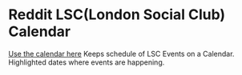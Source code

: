 # Reddit LSC(London Social Club) Calendar

[Use the calendar here](https://reddit-lsc-calendar.herokuapp.com/)
Keeps schedule of LSC Events on a Calendar. Highlighted dates where events are happening. 
